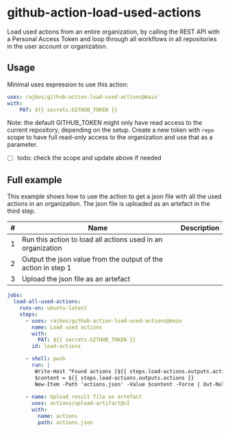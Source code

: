# github-action-load-used-actions
Load used actions from an entire organization, by calling the REST API with a Personal Access Token and loop through all workflows in all repositories in the user account or organization.

## Usage
Minimal uses expression to use this action:

``` yaml
uses: rajbos/github-action-load-used-actions@main`
with: 
    PAT: ${{ secrets.GITHUB_TOKEN }}
```
Note: the default GITHUB_TOKEN might only have read access to the current repository, depending on the setup. Create a new token with `repo` scope to have full read-only access to the organization and use that as a parameter.
-[ ] todo: check the scope and update above if needed

## Full example
This example shows how to use the action to get a json file with all the used actions in an organization. The json file is uploaded as an artefact in the third step.

|#|Name|Description|
|---|---|---|
|1|Run this action to load all actions used in an organization|
|2|Output the json value from the output of the action in step 1|
|3|Upload the json file as an artefact|


``` yaml
jobs:
  load-all-used-actions:
    runs-on: ubuntu-latest
    steps: 
      - uses: rajbos/github-action-load-used-actions@main
        name: Load used actions
        with: 
          PAT: ${{ secrets.GITHUB_TOKEN }}
        id: load-actions

      - shell: pwsh        
        run: |
         Write-Host "Found actions [${{ steps.load-actions.outputs.actions }}]"
         $content = ${{ steps.load-actions.outputs.actions }}
         New-Item -Path 'actions.json' -Value $content -Force | Out-Null
            
      - name: Upload result file as artefact
        uses: actions/upload-artifact@v2
        with: 
          name: actions
          path: actions.json
```